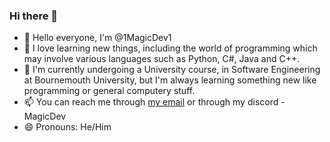 ### Hi there 👋


- 👋 Hello everyone, I'm @1MagicDev1
- 👀 I love learning new things, including the world of programming which may involve various languages such as Python, C#, Java and C++.
- 🌱 I'm currently undergoing a University course, in Software Engineering at Bournemouth University, but I'm always learning something new like programming or general computery stuff.
- 📫 You can reach me through [my email](alexlancing.al@gmail.com) or through my discord - MagicDev
- 😄 Pronouns: He/Him
